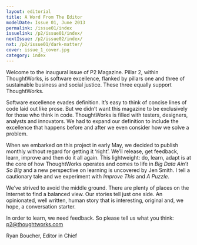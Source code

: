 ```yaml
---
layout: editorial
title: A Word From The Editor
modelDate: Issue 01, June 2013
permalink: /issue01/index
issuelink: /p2/issue01/index/
nextIssue: /p2/issue02/index/
nxt: /p2/issue01/dark-matter/
cover: issue_1_cover.jpg
category: index
---
```

Welcome to the inaugural issue of P2 Magazine. Pillar 2, within ThoughtWorks, is software excellence, flanked by pillars one and three of sustainable business and social justice. These three equally support ThoughtWorks.

Software excellence evades definition. It’s easy to think of concise lines of code laid out like prose. But we didn’t want this magazine to be exclusively for those who think in code. ThoughtWorks is filled with testers, designers, analysts and innovators. We had to expand our definition to include the excellence that happens before and after we even consider how we solve a problem.

When we embarked on this project in early May, we decided to publish monthly without regard for getting it ‘right’. We’ll release, get feedback, learn, improve and then do it all again. This lightweight: do, learn, adapt is at the core of how ThoughtWorks operates and comes to life in *Big Data Ain’t So Big* and a new perspective on learning is uncovered by Jen Smith. I tell a cautionary tale and we experiment with *Improve This* and *A Puzzle*.

We’ve strived to avoid the middle ground. There are plenty of places on the Internet to find a balanced view. Our stories tell just one side. An opinionated, well written, human story that is interesting, original and, we hope, a conversation starter.

In order to learn, we need feedback. So please tell us what you think: p2@thoughtworks.com

Ryan Boucher, Editor in Chief
